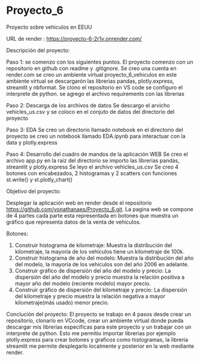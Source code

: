 # Proyecto_6
Proyecto sobre vehiculos en EEUU

URL de render : https://proyecto-6-2r1v.onrender.com/

Descripción del proyecto: 

Paso 1: se comenzo con los siguientes puntos.
El proyecto comenzo con un repositorio en github con readme y .gitignore.
Se creo una cuenta en render.com 
se creo un ambiente virtual proyecto_6_vehiculos
en este ambiente virtual se descargarón las librerias pandas, plotly.express, streamlit y nbformat.
Se clono el repositorio en VS code se configuro el interprete de python.
se agrego el archivo requirements con las librerias

Paso 2: Descarga de los archivos de datos
Se descargo el arvicho vehicles_us.csv y se coloco en el conjuto de datos del directorio del proyecto

Paso 3: EDA
Se creo un directorio llamado notebook en el directorio del proyecto
se creo un notebook llamado EDA.ipynb para interactuar con la data y plotly.express

Paso 4: Desarrollo del cuadro de mandos de la aplicación WEB
Se creo el archivo app.py en la raiz del directorio se importo las librerias pandas, streamlit y plotly.express
Se leyo el archivo vehicles_us.csv
Se creo 4 botones con encabezados, 2 histogramas  y 2 scatters con funciones st.write() y st.plotly_chart()


Objetivo del proyecto:

Desplegar la aplicación web en render desde el repositorio https://github.com/yonathanaes/Proyecto_6.git.
La pagina web se compone de 4 partes cada parte esta representada en botones que muestra un gráfico que representa datos de la venta de vehiculos.

Botones:
1. Construir histograma de kilometraje: Muestra la distribución del kilometraje, la mayoría de los vehículos tiene un kilometraje de 100k.
2. Construir histograma de año del modelo: Muestra la distribución del año del modelo, la mayoría de los vehículos son del año 2006 en adelante.
3. Construir gráfico de dispersión del año del modelo y precio: La dispersión del año del modelo y precio muestra la relación positiva a mayor año del modelo (reciente modelo) mayor precio.
4. Construir gráfico de dispersión del kilometraje y precio: La dispersión del kilometraje y precio muestra la relación negativa a mayor kilometraje(más usado) menor precio.

Conclución del proyecto:
El proyecto se trabajo en 4 pasos desde crear un repositorio, clonarlo en VCcode, crear un ambiente virtual donde pueda descargar mis librerias especificas para este proyecto y un trabajar con un interprete de python.
Esto me permitio importar librerias por ejemplo plotly.express para crear botones y graficos como histogramas, la libreria streamlit me permite desplegarlo localmente y posterior en la web mediante render.
 